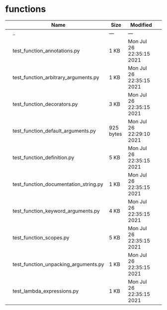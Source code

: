 # functions

<table><thead><tr class="header"><th></th><th>Name</th><th>Size</th><th>Modified</th><th></th></tr></thead><tbody><tr class="odd"><td></td><td><span class="goup">..</span></td><td>—</td><td>—</td><td></td></tr><tr class="even"><td></td><td><span class="name">test_function_annotations.py</span></td><td>1 KB</td><td>Mon Jul 26 22:35:15 2021</td><td></td></tr><tr class="odd"><td></td><td><span class="name">test_function_arbitrary_arguments.py</span></td><td>1 KB</td><td>Mon Jul 26 22:35:15 2021</td><td></td></tr><tr class="even"><td></td><td><span class="name">test_function_decorators.py</span></td><td>3 KB</td><td>Mon Jul 26 22:35:15 2021</td><td></td></tr><tr class="odd"><td></td><td><span class="name">test_function_default_arguments.py</span></td><td>925 bytes</td><td>Mon Jul 26 22:29:10 2021</td><td></td></tr><tr class="even"><td></td><td><span class="name">test_function_definition.py</span></td><td>5 KB</td><td>Mon Jul 26 22:35:15 2021</td><td></td></tr><tr class="odd"><td></td><td><span class="name">test_function_documentation_string.py</span></td><td>1 KB</td><td>Mon Jul 26 22:35:15 2021</td><td></td></tr><tr class="even"><td></td><td><span class="name">test_function_keyword_arguments.py</span></td><td>4 KB</td><td>Mon Jul 26 22:35:15 2021</td><td></td></tr><tr class="odd"><td></td><td><span class="name">test_function_scopes.py</span></td><td>5 KB</td><td>Mon Jul 26 22:35:15 2021</td><td></td></tr><tr class="even"><td></td><td><span class="name">test_function_unpacking_arguments.py</span></td><td>1 KB</td><td>Mon Jul 26 22:35:15 2021</td><td></td></tr><tr class="odd"><td></td><td><span class="name">test_lambda_expressions.py</span></td><td>1 KB</td><td>Mon Jul 26 22:35:15 2021</td><td></td></tr></tbody></table>
